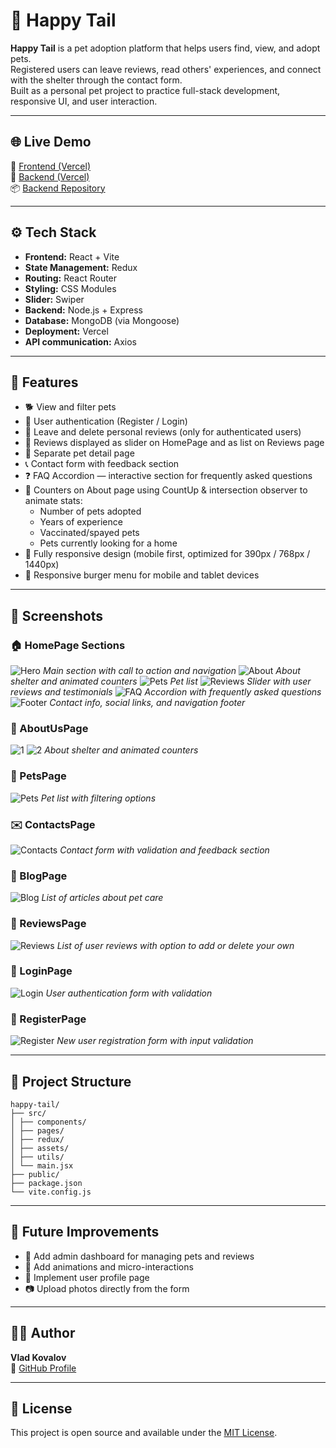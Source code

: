 # 🐾 Happy Tail

**Happy Tail** is a pet adoption platform that helps users find, view, and adopt pets.  
Registered users can leave reviews, read others' experiences, and connect with the shelter through the contact form.  
Built as a personal pet project to practice full-stack development, responsive UI, and user interaction.

---

## 🌐 Live Demo

🔗 [Frontend (Vercel)](https://happy-tail-three.vercel.app/)  
🔗 [Backend (Vercel)](https://happy-tail-backend.vercel.app/)  
📦 [Backend Repository](https://github.com/Vlad-Kovalov9/HappyTail-Backend)

---

## ⚙️ Tech Stack

- **Frontend:** React + Vite
- **State Management:** Redux
- **Routing:** React Router
- **Styling:** CSS Modules
- **Slider:** Swiper
- **Backend:** Node.js + Express
- **Database:** MongoDB (via Mongoose)
- **Deployment:** Vercel
- **API communication:** Axios

---

## 🚀 Features

- 🐕 View and filter pets
- 👤 User authentication (Register / Login)
- 💬 Leave and delete personal reviews (only for authenticated users)
- 📃 Reviews displayed as slider on HomePage and as list on Reviews page
- 📄 Separate pet detail page
- 📞 Contact form with feedback section
- ❓ FAQ Accordion — interactive section for frequently asked questions
- 🔢 Counters on About page using CountUp & intersection observer to animate stats:
  - Number of pets adopted
  - Years of experience
  - Vaccinated/spayed pets
  - Pets currently looking for a home
- 📱 Fully responsive design (mobile first, optimized for 390px / 768px / 1440px)
- 🍔 Responsive burger menu for mobile and tablet devices

---

## 📸 Screenshots

### 🏠 HomePage Sections

![Hero](./screenshots/homePage/homepage-hero.jpg)
_Main section with call to action and navigation_
![About](./screenshots/homePage/homepage-about.jpg)
_About shelter and animated counters_
![Pets](./screenshots/homePage/homepage-pets.jpg)
_Pet list_
![Reviews](./screenshots/homePage/homepage-reviews.jpg)
_Slider with user reviews and testimonials_
![FAQ](./screenshots/homePage/homepage-faq.jpg)
_Accordion with frequently asked questions_
![Footer](./screenshots/homePage/footer.jpg)
_Contact info, social links, and navigation footer_

### 🐾 AboutUsPage

![1](./screenshots/sections/about-page-1.jpg)
![2](./screenshots/sections/about-page-2.jpg)
_About shelter and animated counters_

### 🐶 PetsPage

![Pets](./screenshots/sections/pets-page.jpg)
_Pet list with filtering options_

### ✉️ ContactsPage

![Contacts](./screenshots/sections/contacts-page.jpg)
_Contact form with validation and feedback section_

### 📰 BlogPage

![Blog](./screenshots/sections/blog-page.jpg)
_List of articles about pet care_

### 💬 ReviewsPage

![Reviews](./screenshots/sections/reviews-page.jpg)
_List of user reviews with option to add or delete your own_

### 🔐 LoginPage

![Login](./screenshots/sections/login-page.jpg)
_User authentication form with validation_

### 📝 RegisterPage

![Register](./screenshots/sections/register-page.jpg)
_New user registration form with input validation_

---

## 🧩 Project Structure

```
happy-tail/
├── src/
│ ├── components/
│ ├── pages/
│ ├── redux/
│ ├── assets/
│ ├── utils/
│ └── main.jsx
├── public/
├── package.json
└── vite.config.js
```

---

## 🧠 Future Improvements

- 🐾 Add admin dashboard for managing pets and reviews
- 🌈 Add animations and micro-interactions
- 💾 Implement user profile page
- 📷 Upload photos directly from the form

---

## 🧑‍💻 Author

**Vlad Kovalov**  
📧 [GitHub Profile](https://github.com/Vlad-Kovalov9)

---

## 🪪 License

This project is open source and available under the [MIT License](LICENSE).
